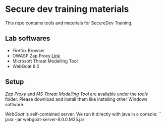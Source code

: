 # Secure dev training materials

This repo contains tools and materials for SecureDev Training.

## Lab softwares

- Firefox Browser
- OWASP Zap Proxy [Link](https://www.zaproxy.org)
- Microsoft Threat Modelling Tool
- WebGoat 8.0

## Setup

*Zap Proxy* and *MS Threat Modelling Tool* are available under the *tools* folder. Please download and install them like installing other Windows software.


*WebGoat* is self-contained server. We run it directly with java in a console:
``
java -jar webgoat-server-8.0.0.M25.jar
```